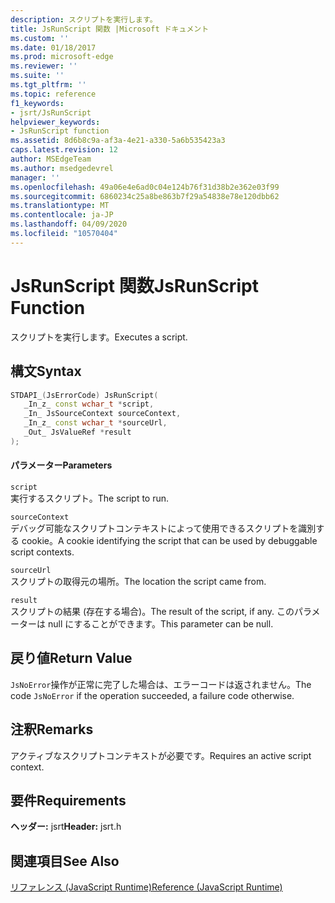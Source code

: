 ```yaml
---
description: スクリプトを実行します。
title: JsRunScript 関数 |Microsoft ドキュメント
ms.custom: ''
ms.date: 01/18/2017
ms.prod: microsoft-edge
ms.reviewer: ''
ms.suite: ''
ms.tgt_pltfrm: ''
ms.topic: reference
f1_keywords:
- jsrt/JsRunScript
helpviewer_keywords:
- JsRunScript function
ms.assetid: 8d6b8c9a-af3a-4e21-a330-5a6b535423a3
caps.latest.revision: 12
author: MSEdgeTeam
ms.author: msedgedevrel
manager: ''
ms.openlocfilehash: 49a06e4e6ad0c04e124b76f31d38b2e362e03f99
ms.sourcegitcommit: 6860234c25a8be863b7f29a54838e78e120dbb62
ms.translationtype: MT
ms.contentlocale: ja-JP
ms.lasthandoff: 04/09/2020
ms.locfileid: "10570404"
---
```

# <span data-ttu-id="5de01-103">JsRunScript 関数</span><span class="sxs-lookup"><span data-stu-id="5de01-103">JsRunScript Function</span></span>
<span data-ttu-id="5de01-104">スクリプトを実行します。</span><span class="sxs-lookup"><span data-stu-id="5de01-104">Executes a script.</span></span>  
  
## <span data-ttu-id="5de01-105">構文</span><span class="sxs-lookup"><span data-stu-id="5de01-105">Syntax</span></span>  
  
```cpp  
STDAPI_(JsErrorCode) JsRunScript(  
   _In_z_ const wchar_t *script,  
   _In_ JsSourceContext sourceContext,  
   _In_z_ const wchar_t *sourceUrl,  
   _Out_ JsValueRef *result  
);  
```  
  
#### <span data-ttu-id="5de01-106">パラメーター</span><span class="sxs-lookup"><span data-stu-id="5de01-106">Parameters</span></span>  
 `script`  
 <span data-ttu-id="5de01-107">実行するスクリプト。</span><span class="sxs-lookup"><span data-stu-id="5de01-107">The script to run.</span></span>  
  
 `sourceContext`  
 <span data-ttu-id="5de01-108">デバッグ可能なスクリプトコンテキストによって使用できるスクリプトを識別する cookie。</span><span class="sxs-lookup"><span data-stu-id="5de01-108">A cookie identifying the script that can be used by debuggable script contexts.</span></span>  
  
 `sourceUrl`  
 <span data-ttu-id="5de01-109">スクリプトの取得元の場所。</span><span class="sxs-lookup"><span data-stu-id="5de01-109">The location the script came from.</span></span>  
  
 `result`  
 <span data-ttu-id="5de01-110">スクリプトの結果 (存在する場合)。</span><span class="sxs-lookup"><span data-stu-id="5de01-110">The result of the script, if any.</span></span> <span data-ttu-id="5de01-111">このパラメーターは null にすることができます。</span><span class="sxs-lookup"><span data-stu-id="5de01-111">This parameter can be null.</span></span>  
  
## <span data-ttu-id="5de01-112">戻り値</span><span class="sxs-lookup"><span data-stu-id="5de01-112">Return Value</span></span>  
 <span data-ttu-id="5de01-113">`JsNoError`操作が正常に完了した場合は、エラーコードは返されません。</span><span class="sxs-lookup"><span data-stu-id="5de01-113">The code `JsNoError` if the operation succeeded, a failure code otherwise.</span></span>  
  
## <span data-ttu-id="5de01-114">注釈</span><span class="sxs-lookup"><span data-stu-id="5de01-114">Remarks</span></span>  
 <span data-ttu-id="5de01-115">アクティブなスクリプトコンテキストが必要です。</span><span class="sxs-lookup"><span data-stu-id="5de01-115">Requires an active script context.</span></span>  
  
## <span data-ttu-id="5de01-116">要件</span><span class="sxs-lookup"><span data-stu-id="5de01-116">Requirements</span></span>  
 <span data-ttu-id="5de01-117">**ヘッダー:** jsrt</span><span class="sxs-lookup"><span data-stu-id="5de01-117">**Header:** jsrt.h</span></span>  
  
## <span data-ttu-id="5de01-118">関連項目</span><span class="sxs-lookup"><span data-stu-id="5de01-118">See Also</span></span>  
 [<span data-ttu-id="5de01-119">リファレンス (JavaScript Runtime)</span><span class="sxs-lookup"><span data-stu-id="5de01-119">Reference (JavaScript Runtime)</span></span>](../chakra-hosting/reference-javascript-runtime.md)